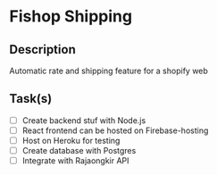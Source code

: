 # Fishop Shipping
## Description
Automatic rate and shipping feature for a shopify web

## Task(s)
- [ ] Create backend stuf with Node.js
- [ ] React frontend can be hosted on Firebase-hosting
- [ ] Host on Heroku for testing
- [ ] Create database with Postgres
- [ ] Integrate with Rajaongkir API
